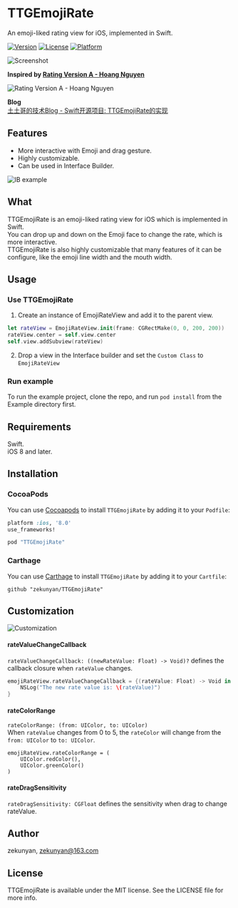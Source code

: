 # TTGEmojiRate
An emoji-liked rating view for iOS, implemented in Swift. 

[![Version](https://img.shields.io/cocoapods/v/TTGEmojiRate.svg?style=flat)](http://cocoapods.org/pods/TTGEmojiRate)
[![License](https://img.shields.io/cocoapods/l/TTGEmojiRate.svg?style=flat)](http://cocoapods.org/pods/TTGEmojiRate)
[![Platform](https://img.shields.io/cocoapods/p/TTGEmojiRate.svg?style=flat)](http://cocoapods.org/pods/TTGEmojiRate)

![Screenshot](http://7nj2iz.com1.z0.glb.clouddn.com/TTGEmojiRate_screenshot2.gif)

**Inspired by [Rating Version A - Hoang Nguyen](https://dribbble.com/shots/2211556-Rating-Version-A)**

![Rating Version A - Hoang Nguyen](http://7nj2iz.com1.z0.glb.clouddn.com/TTGEmojiRate_Dribbble.gif)

**Blog**  
[土土哥的技术Blog - Swift开源项目: TTGEmojiRate的实现](http://tutuge.me/2015/10/25/ttgemojirate-lib/)

## Features
* More interactive with Emoji and drag gesture.
* Highly customizable.
* Can be used in Interface Builder.

![IB example](http://7nj2iz.com1.z0.glb.clouddn.com/TTGEmojiRate_IBExample.png)

## What
TTGEmojiRate is an emoji-liked rating view for iOS which is implemented in Swift.  
You can drop up and down on the Emoji face to change the rate, which is more interactive.  
TTGEmojiRate is also highly customizable that many features of it can be configure, like the emoji line width and the mouth width.

## Usage
### Use TTGEmojiRate

1. Create an instance of EmojiRateView and add it to the parent view.
```Swift
let rateView = EmojiRateView.init(frame: CGRectMake(0, 0, 200, 200))
rateView.center = self.view.center
self.view.addSubview(rateView)
```

2. Drop a view in the Interface builder and set the `Custom Class` to `EmojiRateView`

### Run example
To run the example project, clone the repo, and run `pod install` from the Example directory first.

## Requirements
Swift.  
iOS 8 and later.

## Installation
### CocoaPods
You can use [Cocoapods](http://cocoapods.org) to install `TTGEmojiRate` by adding it to your `Podfile`:

```ruby
platform :ios, '8.0'
use_frameworks!

pod "TTGEmojiRate"
```

### Carthage
You can use [Carthage](https://github.com/Carthage/Carthage) to install `TTGEmojiRate` by adding it to your `Cartfile`:
```
github "zekunyan/TTGEmojiRate"
```

## Customization
![Customization](http://7nj2iz.com1.z0.glb.clouddn.com/TTGEmojiRate_mark.png?refresh)

#### rateValueChangeCallback
`rateValueChangeCallback: ((newRateValue: Float) -> Void)?` defines the callback closure when `rateValue` changes.
```Swift
emojiRateView.rateValueChangeCallback = {(rateValue: Float) -> Void in
    NSLog("The new rate value is: \(rateValue)")
}
```

#### rateColorRange
`rateColorRange: (from: UIColor, to: UIColor)`  
When `rateValue` changes from 0 to 5, the `rateColor` will change from the `from: UIColor` to `to: UIColor`.
```
emojiRateView.rateColorRange = (
    UIColor.redColor(), 
    UIColor.greenColor()
)
```

#### rateDragSensitivity
`rateDragSensitivity: CGFloat` defines the sensitivity when drag to change rateValue. 

## Author
zekunyan, zekunyan@163.com

## License
TTGEmojiRate is available under the MIT license. See the LICENSE file for more info.
